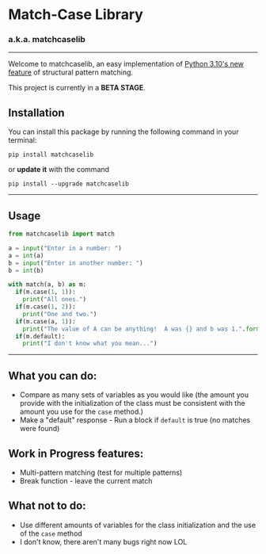 # Match-Case Library
### a.k.a. matchcaselib

---

Welcome to matchcaselib, an easy implementation of [Python 3.10's new feature](https://docs.python.org/3/whatsnew/3.10.html) of structural pattern matching.

This project is currently in a **BETA STAGE**.

## Installation
You can install this package by running the following command in your terminal:

`pip install matchcaselib`

or **update it** with the command

`pip install --upgrade matchcaselib`

---

## Usage
```py
from matchcaselib import match

a = input("Enter in a number: ")
a = int(a)
b = input("Enter in another number: ")
b = int(b)

with match(a, b) as m:
  if(m.case(1, 1)):
    print("All ones.")
  if(m.case(1, 2)):
    print("One and two.")
  if(m.case(a, 1)):
    print("The value of A can be anything!  A was {} and b was 1.".format(a))
  if(m.default):
    print("I don't know what you mean...")
```

---

## What you can do:
 - Compare as many sets of variables as you would like (the amount you provide with the initialization of the class must be consistent with the amount you use for the `case` method.)
 - Make a "default" response - Run a block if `default` is true (no matches were found)

## Work in Progress features:
 - Multi-pattern matching (test for multiple patterns)
 - Break function - leave the current match

## What not to do:
 - Use different amounts of variables for the class initialization and the use of the `case` method
 - I don't know, there aren't many bugs right now LOL
